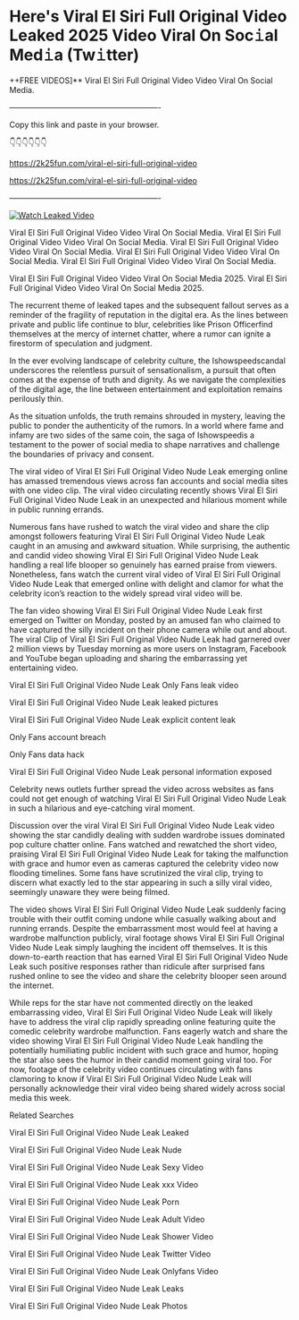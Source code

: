 # Here's Viral El Siri Full Original Video Leaked 2025 Video Viral On Soc𝚒al Med𝚒a (Tw𝚒tter)

++FREE VIDEOS]** Viral El Siri Full Original Video Video Viral On Social Media.

———————————————————-

Copy this link and paste in your browser.

👇👇👇👇👇👇

https://2k25fun.com/viral-el-siri-full-original-video

https://2k25fun.com/viral-el-siri-full-original-video

———————————————————-

[![Watch Leaked Video](https://miro.medium.com/v2/resize:fit:828/format:webp/1*cilzJN44JGOrTw9NJCrNHA.gif "Watch Leaked Video")](https://2k25fun.com/viral-el-siri-full-original-video)

Viral El Siri Full Original Video Video Viral On Social Media. Viral El Siri Full Original Video Video Viral On Social Media. Viral El Siri Full Original Video Video Viral On Social Media. Viral El Siri Full Original Video Video Viral On Social Media. Viral El Siri Full Original Video Video Viral On Social Media.

Viral El Siri Full Original Video Video Viral On Social Media 2025. Viral El Siri Full Original Video Video Viral On Social Media 2025.

The recurrent theme of leaked tapes and the subsequent fallout serves as a reminder of the fragility of reputation in the digital era. As the lines between private and public life continue to blur, celebrities like Prison Officerfind themselves at the mercy of internet chatter, where a rumor can ignite a firestorm of speculation and judgment.

In the ever evolving landscape of celebrity culture, the Ishowspeedscandal underscores the relentless pursuit of sensationalism, a pursuit that often comes at the expense of truth and dignity. As we navigate the complexities of the digital age, the line between entertainment and exploitation remains perilously thin.

As the situation unfolds, the truth remains shrouded in mystery, leaving the public to ponder the authenticity of the rumors. In a world where fame and infamy are two sides of the same coin, the saga of Ishowspeedis a testament to the power of social media to shape narratives and challenge the boundaries of privacy and consent.

The viral video of Viral El Siri Full Original Video Nude Leak emerging online has amassed tremendous views across fan accounts and social media sites with one video clip. The viral video circulating recently shows Viral El Siri Full Original Video Nude Leak in an unexpected and hilarious moment while in public running errands.

Numerous fans have rushed to watch the viral video and share the clip amongst followers featuring Viral El Siri Full Original Video Nude Leak caught in an amusing and awkward situation. While surprising, the authentic and candid video showing Viral El Siri Full Original Video Nude Leak handling a real life blooper so genuinely has earned praise from viewers. Nonetheless, fans watch the current viral video of Viral El Siri Full Original Video Nude Leak that emerged online with delight and clamor for what the celebrity icon’s reaction to the widely spread viral video will be.

The fan video showing Viral El Siri Full Original Video Nude Leak first emerged on Twitter on Monday, posted by an amused fan who claimed to have captured the silly incident on their phone camera while out and about. The viral Clip of Viral El Siri Full Original Video Nude Leak had garnered over 2 million views by Tuesday morning as more users on Instagram, Facebook and YouTube began uploading and sharing the embarrassing yet entertaining video.

Viral El Siri Full Original Video Nude Leak Only Fans leak video

Viral El Siri Full Original Video Nude Leak leaked pictures

Viral El Siri Full Original Video Nude Leak explicit content leak

Only Fans account breach

Only Fans data hack

Viral El Siri Full Original Video Nude Leak personal information exposed

Celebrity news outlets further spread the video across websites as fans could not get enough of watching Viral El Siri Full Original Video Nude Leak in such a hilarious and eye-catching viral moment.

Discussion over the viral Viral El Siri Full Original Video Nude Leak video showing the star candidly dealing with sudden wardrobe issues dominated pop culture chatter online. Fans watched and rewatched the short video, praising Viral El Siri Full Original Video Nude Leak for taking the malfunction with grace and humor even as cameras captured the celebrity video now flooding timelines. Some fans have scrutinized the viral clip, trying to discern what exactly led to the star appearing in such a silly viral video, seemingly unaware they were being filmed.

The video shows Viral El Siri Full Original Video Nude Leak suddenly facing trouble with their outfit coming undone while casually walking about and running errands. Despite the embarrassment most would feel at having a wardrobe malfunction publicly, viral footage shows Viral El Siri Full Original Video Nude Leak simply laughing the incident off themselves. It is this down-to-earth reaction that has earned Viral El Siri Full Original Video Nude Leak such positive responses rather than ridicule after surprised fans rushed online to see the video and share the celebrity blooper seen around the internet.

While reps for the star have not commented directly on the leaked embarrassing video, Viral El Siri Full Original Video Nude Leak will likely have to address the viral clip rapidly spreading online featuring quite the comedic celebrity wardrobe malfunction. Fans eagerly watch and share the video showing Viral El Siri Full Original Video Nude Leak handling the potentially humiliating public incident with such grace and humor, hoping the star also sees the humor in their candid moment going viral too. For now, footage of the celebrity video continues circulating with fans clamoring to know if Viral El Siri Full Original Video Nude Leak will personally acknowledge their viral video being shared widely across social media this week.

Related Searches

Viral El Siri Full Original Video Nude Leak Leaked

Viral El Siri Full Original Video Nude Leak Nude

Viral El Siri Full Original Video Nude Leak Sexy Video

Viral El Siri Full Original Video Nude Leak xxx Video

Viral El Siri Full Original Video Nude Leak Porn

Viral El Siri Full Original Video Nude Leak Adult Video

Viral El Siri Full Original Video Nude Leak Shower Video

Viral El Siri Full Original Video Nude Leak Twitter Video

Viral El Siri Full Original Video Nude Leak Onlyfans Video

Viral El Siri Full Original Video Nude Leak Leaks

Viral El Siri Full Original Video Nude Leak Photos